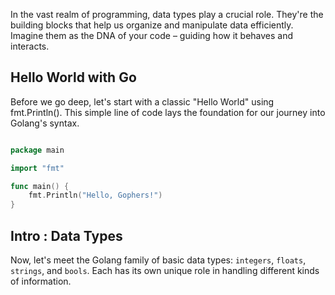 In the vast realm of programming, data types play a crucial role. They're the building blocks that help us organize and manipulate data efficiently. Imagine them as the DNA of your code – guiding how it behaves and interacts.

## Hello World with Go
Before we go deep, let's start with a classic "Hello World" using fmt.Println(). This simple line of code lays the foundation for our journey into Golang's syntax.

```go

package main

import "fmt"

func main() {
    fmt.Println("Hello, Gophers!")
}
```

## Intro : Data Types
Now, let's meet the Golang family of basic data types: `integers`, `floats`, `strings`, and `bools`. Each has its own unique role in handling different kinds of information.